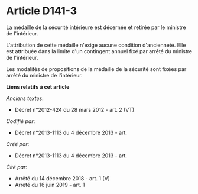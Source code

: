 # Article D141-3

La médaille de la sécurité intérieure est décernée et retirée par le ministre de l'intérieur.

L'attribution de cette médaille n'exige aucune condition d'ancienneté. Elle est attribuée dans la limite d'un contingent
annuel fixé par arrêté du ministre de l'intérieur.

Les modalités de propositions de la médaille de la sécurité sont fixées par arrêté du ministre de l'intérieur.

**Liens relatifs à cet article**

_Anciens textes_:

  - Décret n°2012-424 du 28 mars 2012 - art. 2 (VT)

_Codifié par_:

  - Décret n°2013-1113 du 4 décembre 2013 - art.

_Créé par_:

  - Décret n°2013-1113 du 4 décembre 2013 - art.

_Cité par_:

  - Arrêté du 14 décembre 2018 - art. 1 (V)
  - Arrêté du 16 juin 2019 - art. 1
